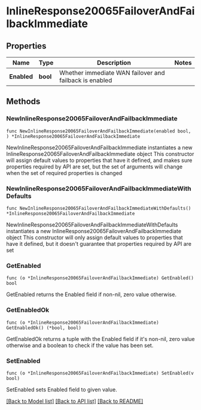 # InlineResponse20065FailoverAndFailbackImmediate

## Properties

Name | Type | Description | Notes
------------ | ------------- | ------------- | -------------
**Enabled** | **bool** | Whether immediate WAN failover and failback is enabled | 

## Methods

### NewInlineResponse20065FailoverAndFailbackImmediate

`func NewInlineResponse20065FailoverAndFailbackImmediate(enabled bool, ) *InlineResponse20065FailoverAndFailbackImmediate`

NewInlineResponse20065FailoverAndFailbackImmediate instantiates a new InlineResponse20065FailoverAndFailbackImmediate object
This constructor will assign default values to properties that have it defined,
and makes sure properties required by API are set, but the set of arguments
will change when the set of required properties is changed

### NewInlineResponse20065FailoverAndFailbackImmediateWithDefaults

`func NewInlineResponse20065FailoverAndFailbackImmediateWithDefaults() *InlineResponse20065FailoverAndFailbackImmediate`

NewInlineResponse20065FailoverAndFailbackImmediateWithDefaults instantiates a new InlineResponse20065FailoverAndFailbackImmediate object
This constructor will only assign default values to properties that have it defined,
but it doesn't guarantee that properties required by API are set

### GetEnabled

`func (o *InlineResponse20065FailoverAndFailbackImmediate) GetEnabled() bool`

GetEnabled returns the Enabled field if non-nil, zero value otherwise.

### GetEnabledOk

`func (o *InlineResponse20065FailoverAndFailbackImmediate) GetEnabledOk() (*bool, bool)`

GetEnabledOk returns a tuple with the Enabled field if it's non-nil, zero value otherwise
and a boolean to check if the value has been set.

### SetEnabled

`func (o *InlineResponse20065FailoverAndFailbackImmediate) SetEnabled(v bool)`

SetEnabled sets Enabled field to given value.



[[Back to Model list]](../README.md#documentation-for-models) [[Back to API list]](../README.md#documentation-for-api-endpoints) [[Back to README]](../README.md)


